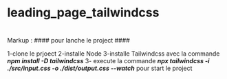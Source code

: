 # leading_page_tailwindcss
#
Markup :  #### pour lanche le project ####

1-clone le prjoect 
2-installe Node
3-installe Tailwindcss avec la commande 
   ***npm install -D tailwindcss***
3- execute la commande 
  ***npx tailwindcss -i ./src/input.css -o ./dist/output.css --watch***
pour start le project
